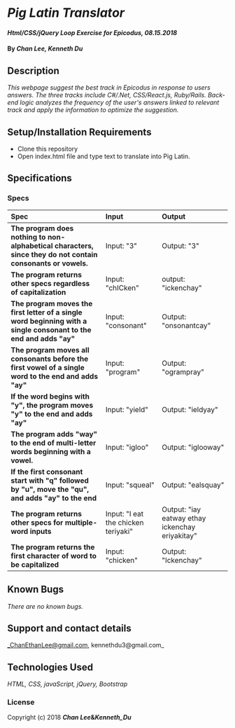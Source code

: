 # _Pig Latin Translator_

#### _Html/CSS/jQuery Loop Exercise for Epicodus, 08.15.2018_

#### By _**Chan Lee, Kenneth Du**_

## Description

_This webpage suggest the best track in Epicodus in response to users answers. The three tracks include C#/.Net, CSS/React.js, Ruby/Rails. Back-end logic analyzes the frequency of the user's answers linked to relevant track and apply the information to optimize the suggestion._

## Setup/Installation Requirements

* Clone this repository
* Open index.html file and type text to translate into Pig Latin.

## Specifications

### Specs
| Spec | Input | Output |
| :-------------     | :------------- | :------------- |
| **The program does nothing to non-alphabetical characters, since they do not contain consonants or vowels.** | Input: "3" | Output: "3" |
| **The program returns other specs regardless of capitalization** | Input: "chICken" | output: "ickenchay" |
| **The program moves the first letter of a single word beginning with a single consonant to the end and adds "ay"** | Input: "consonant" | Output: "onsonantcay" |
| **The program moves all consonants before the first vowel of a single word to the end and adds "ay"**| Input: "program" | Output: "ogrampray"|
| **If the word begins with "y", the program moves "y" to the end and adds "ay"** | Input: "yield" | Output: "ieldyay" |
| **The program adds "way" to the end of multi-letter words beginning with a vowel.** | Input: "igloo" | Output: "iglooway" |
| **If the first consonant start with "q" followed by "u", move the "qu", and adds "ay" to the end** | Input: "squeal" | Output: "ealsquay" |
| **The program returns other specs for multiple-word inputs** | Input: "I eat the chicken teriyaki" | Output: "iay eatway ethay ickenchay eriyakitay" |
| **The program returns the first character of word to be capitalized** | Input: "chicken" | Output: "Ickenchay" |


## Known Bugs

_There are no known bugs._

## Support and contact details

_ChanEthanLee@gmail.com, kennethdu3@gmail.com_

## Technologies Used

_HTML, CSS, javaScript, jQuery, Bootstrap_

### License

Copyright (c) 2018 **_Chan Lee_&_Kenneth_Du_**
